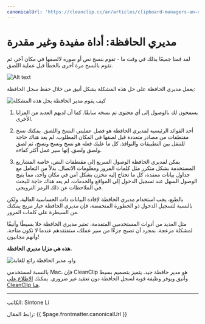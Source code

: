 ```yaml
---
canonicalUrl: 'https://cleanclip.cc/ar/articles/clipboard-managers-an-underrated-utility'
---
```

# مديري الحافظة: أداة مفيدة وغير مقدرة

لقد قمنا جميعًا بذلك في وقت ما - تقوم بنسخ نص أو صورة لالصقها في مكان آخر، ثم تقوم بالنسخ مرة أخرى بالخطأ قبل عملية اللصق.

![Alt text](https://media.giphy.com/media/NpL4D3Oc2bJUMAXF9P/giphy.gif)

يعمل مديري الحافظة على حل هذه المشكلة بشكل أنيق من خلال حفظ سجل الحافظة:

![كيف يقوم مدير الحافظة بحل هذه المشكلة](https://media.giphy.com/media/aiHezEAxtJjI5VZdLH/giphy.gif)

1. يسمحون لك بالوصول إلى أي محتوى تم نسخه سابقًا. كما أن لديهم العديد من المزايا الأخرى.

2. أحد الفوائد الرئيسية لمديري الحافظة هو فصل عمليتي النسخ واللصق. يمكنك نسخ مقتطفات من مصادر متعددة قبل لصقها في المكان المطلوب. لم يعد هناك حاجة للتنقل بين التطبيقات والنوافذ. كل ما عليك فعله هو نسخ ونسخ ونسخ، ثم لصق ولصق ولصق. إنها سير عمل أكثر كفاءة.

3. يمكن لمديري الحافظة الوصول السريع إلى مقتطفات النص، خاصة المشاريع المستخدمة بشكل متكرر مثل كلمات المرور ومعلومات الاتصال. بدلاً من التعامل مع جداول بيانات معقدة، كل ما تحتاج إليه مخزن بشكل آمن في مكان واحد، مما يتيح الوصول السهل عند تسجيل الدخول إلى المواقع والخدمات. لم يعد هناك حاجة للبحث في الملاحظات عن ذلك الرمز الترويجي.

بالطبع، يجب استخدام مديري الحافظة لإفادة البيانات ذات الحساسية العالية. ولكن بالنسبة لتسجيل الدخول ذو الخطورة المنخفضة، فإن مديري الحافظة خيار مريح يمكنك من السيطرة على كلمات المرور.

مثل العديد من أدوات المستخدمين المتقدمة، تعتبر مديري الحافظة حلا بسيطًا وأنيقًا لمشكلة مزعجة. بمجرد أن تصبح جزءًا من سير عملك، ستفتقدهم عندما لا تكون متاحة. وأنهم مجانيون!

**هذه هي مزايا مديري الحافظة.**

![واو، مدير الحافظة رائع للغاية](https://media.giphy.com/media/rVVFWyTINqG7C/giphy.gif)

بالنسبة لمستخدمي Mac، فإن CleanClip هو مدير حافظة جيد. يتميز بتصميم بسيط وأنيق ويوفر وظيفة قوية لسجل الحافظة دون تعقيد غير ضروري. يمكنك [الاطلاع على CleanClip هنا](https://cleanclip.cc/ar/).

---

الكاتب: Sintone Li

رابط المقال: {{ $page.frontmatter.canonicalUrl }}
